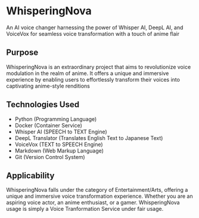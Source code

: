 # WhisperingNova
An AI voice changer harnessing the power of Whisper AI, DeepL AI, and VoiceVox for seamless voice transformation with a touch of anime flair

## Purpose
WhisperingNova is an extraordinary project that aims to revolutionize voice modulation in the realm of anime. It offers a unique and immersive experience by enabling users to effortlessly transform their voices into captivating anime-style renditions

## Technologies Used
- Python    (Programming Language)
- Docker    (Container Service)
- Whisper AI    (SPEECH to TEXT Engine)
- DeepL Translator  (Translates English Text to Japanese Text)
- VoiceVox  (TEXT to SPEECH Engine)
- Markdown  (Web Markup Language)
- Git   (Version Control System)

## Applicability
WhisperingNova falls under the category of Entertainment/Arts, offering a unique and immersive voice transformation experience. Whether you are an aspiring voice actor, an anime enthusiast, or a gamer. WhisperingNova usage is simply a Voice Tranformation Service under fair usage.
